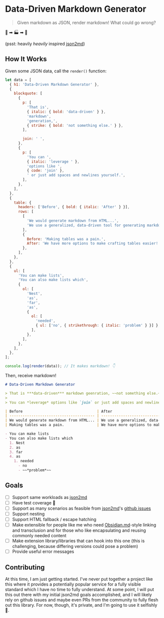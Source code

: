 # Data-Driven Markdown Generator

> Given markdown as JSON, render markdown! What could go wrong?

💽 ➡ 🏭 ➡ 📄

(psst: heavily *heavily* inspired [json2md](https://github.com/IonicaBizau/json2md))

## How It Works

Given some JSON data, call the `render()` function:
```js
let data = [
  { h1: 'Data-Driven Markdown Generator' },
  {
    blockquote: [
      {
        p: [
          'That is',
          { italic: { bold: 'data-driven' } },
          'markdown',
          'generation,',
          { strike: { bold: 'not something else.' } },
        ],

        join: ' ',
      },
      {
        p: [
          'You can ',
          { italic: 'leverage ' },
          'options like ',
          { code: 'join' },
          ' or just add spaces and newlines yourself.',
        ],
      },
    ],
  },
  {
    table: {
      headers: ['Before', { bold: { italic: 'After' } }],
      rows: [
        [
          'We would generate markdown from HTML...',
          'We use a generalized, data-driven tool for generating markdown from anywhere.',
        ],
        {
          Before: 'Making tables was a pain.',
          After: 'We have more options to make crafting tables easier!',
        },
      ],
    },
  },
  {
    ul: [
      'You can make lists',
      'You can also make lists which',
      {
        ol: [
          'Nest',
          'as',
          'far',
          'as',
          {
            ol: [
              'needed',
              { ul: ['no', { strikethrough: { italic: 'problem' } }] },
            ],
          },
        ],
      },
    ],
  },
];

console.log(render(data)); // It makes markdown! 👇
```

Then, receive markdown!

```md
# Data-Driven Markdown Generator

> That is ***data-driven*** markdown geenration, ~~not something else.~~
> 
> You can *leverage* options like `join` or just add spaces and newlines yourself.

| Before                                  | After                                                                         |
| --------------------------------------- | ----------------------------------------------------------------------------- |
| We would generate markdown from HTML... | We use a generalized, data-driven tool for generating markdown from anywhere. |
| Making tables was a pain.               | We have more options to make crafting tables easier!                          |

- You can make lists
- You can also make lists which
  1. Nest
  2. as
  3. far
  4. as
    1. needed
      - no
      - ~~*problem*~~
```

## Goals

- [ ] Support same workloads as [json2md](https://github.com/IonicaBizau/json2md)
- [ ] Have test coverage 😬
- [ ] Support as many scenarios as feasible from [json2md](https://github.com/IonicaBizau/json2md)'s [github issues](https://github.com/IonicaBizau/json2md/issues)
- [ ] Support nesting
- [ ] Support HTML fallback / escape hatching
- [ ] Make extensible for people like me who need [Obsidian.md](https://obsidian.md/)-style linking and transclusion and for those who like encapsulating and reusing commonly needed content
- [ ] Make extension library/libraries that can hook into this one (this is challenging, because differing versions could pose a problem)
- [ ] Provide useful error messages

## Contributing
At this time, I am just getting started. I've never put together a project like this where it provides a potentially popular service for a fully visible standard which I have no time to fully understand. At some point, I will put this out there with my initial json2md goals accomplished, and I will likely rely on github issues and maybe even PRs from the community to fully flesh out this library. For now, though, it's private, and I'm going to use it selfishly 🙏.

